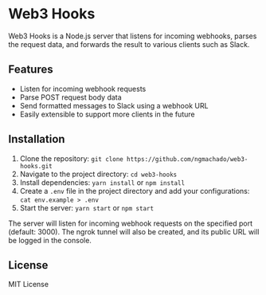 # Web3 Hooks

Web3 Hooks is a Node.js server that listens for incoming webhooks, parses the request data, and forwards the result to various clients such as Slack.

## Features

- Listen for incoming webhook requests
- Parse POST request body data
- Send formatted messages to Slack using a webhook URL
- Easily extensible to support more clients in the future

## Installation

1. Clone the repository:
```git clone https://github.com/ngmachado/web3-hooks.git```
2. Navigate to the project directory:
```cd web3-hooks```
3. Install dependencies:
```yarn install``` or ```npm install```
4. Create a `.env` file in the project directory and add your configurations:
```cat env.example > .env```
5. Start the server:
```yarn start``` or ```npm start```

The server will listen for incoming webhook requests on the specified port (default: 3000). The ngrok tunnel will also be created, and its public URL will be logged in the console.

## License
MIT License